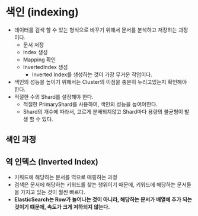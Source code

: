 # 색인 (indexing)
- 데이터를 검색 할 수 있는 형식으로 바꾸기 위해서 문서를 분석하고 저장하는 과정이다.
  - 문서 저장
  - Index 생성
  - Mapping 확인
  - InvertedIndex 생성
    - Inverted Index를 생성하는 것이 가장 무거운 작업이다.
- 색인의 성능을 높이기 위해서는 Cluster의 이점을 충분히 누리고있는지 확인해야 한다.
- 적절한 수의 Shard를 설정해야 한다.
  - 적절한 PrimaryShard를 사용하여, 색인의 성능을 높여야한다.
  - Shard의 개수에 따라서, 고르게 분배되지않고 Shard마다 용량의 불균형이 발생 할 수 있다.

## 색인 과정



## 역 인덱스 (Inverted Index)
- 키워드에 해당하는 문서를 역으로 매핑하는 과정
- 검색은 문서에 해당하는 키워드를 찾는 행위이기 때문에, 키워드에 해당하는 문서들을 가지고 있는 것이 훨씬 빠르다.
- **ElasticSearch는 Row가 늘어나는 것이 아니라, 해당하는 문서가 배열에 추가 되는 것이기 떄문에, 속도가 크게 저하되지 않는다.**
